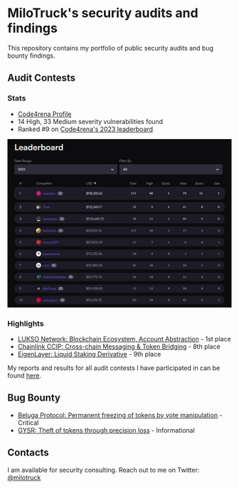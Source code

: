 # MiloTruck's security audits and findings

This repository contains my portfolio of public security audits and bug bounty findings.

## Audit Contests

### Stats

- [Code4rena Profile](https://code4rena.com/@MiloTruck)
- 14 High, 33 Medium severity vulnerabilities found
- Ranked #9 on [Code4rena's 2023 leaderboard](https://code4rena.com/leaderboard)

<img src="images/c4_ranking.jpg" width="900">

### Highlights

- [LUKSO Network: Blockchain Ecosystem, Account Abstraction](/code4rena/2023-06-lukso.md) - 1st place
- [Chainlink CCIP: Cross-chain Messaging & Token Bridging]() - 8th place 
- [EigenLayer: Liquid Staking Derivative](/code4rena/2023-04-eigenlayer.md) - 9th place

My reports and results for all audit contests I have participated in can be found [here](/audit-contests.md).

## Bug Bounty

- [Beluga Protocol: Permanent freezing of tokens by vote manipulation](/immunefi/beluga-C-01.md) - Critical
- [GYSR: Theft of tokens through precision loss](/immunefi/gysr-I-01.md) - Informational

## Contacts

I am available for security consulting. Reach out to me on Twitter: [@milotruck](https://twitter.com/milotruck)